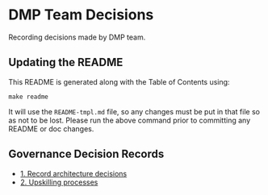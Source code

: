 # DMP Team Decisions
Recording decisions made by DMP team.

## Updating the README
This README is generated along with the Table of Contents using:

```
make readme
```

It will use the `README-tmpl.md` file, so any changes must be put in that file so as not to be lost. Please run the above command prior to committing any README or doc changes.

## Governance Decision Records

* [1. Record architecture decisions](0001-record-architecture-decisions.md)
* [2. Upskilling processes](0002-upskilling-processes.md)
